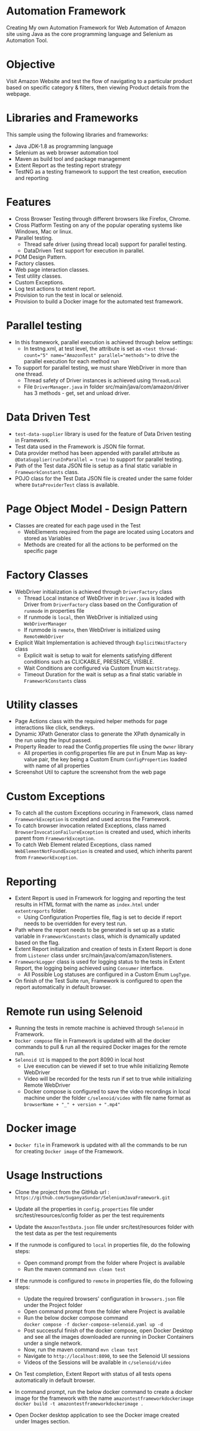 # Automation Framework
Creating My own Automation Framework for Web Automation of Amazon site using Java as the core programming language and Selenium as Automation Tool.

# Objective
Visit Amazon Website and test the flow of navigating to a particular product based on specific category & filters, then viewing Product details from the webpage.

# Libraries and Frameworks
This sample using the following libraries and frameworks:
- Java JDK-1.8 as programming language
- Selenium as web browser automation tool
- Maven as build tool and package management
- Extent Report as the testing report strategy
- TestNG as a testing framework to support the test creation, execution and reporting

# Features
- Cross Browser Testing through different browsers like Firefox, Chrome.
- Cross Platform Testing on any of the popular operating systems like Windows, Mac or linux.
- Parallel testing.
  - Thread safe driver (using thread local) support for parallel testing.
  - DataDriven Test support for execution in parallel.
- POM Design Pattern.
- Factory classes.
- Web page interaction classes.
- Test utility classes.
- Custom Exceptions.
- Log test actions to extent report.
- Provision to run the test in local or selenoid.
- Provision to build a Docker image for the automated test framework.

# Parallel testing
- In this framework, parallel execution is achieved through below settings:
  - In testng.xml, at test level, the attribute is set as `<test thread-count="5" name="AmazonTest" parallel="methods">` to drive the parallel execution for each method run
- To support for parallel testing, we must share WebDriver in more than one thread. 
  - Thread safety of Driver instances is achieved using `ThreadLocal`
  - File `DriverManager.java` in folder src/main/java/com/amazon/driver has 3 methods - get, set and unload driver.

# Data Driven Test
- `test-data-supplier` library is used for the feature of Data Driven testing in Framework.
- Test data used in the Framework is JSON file format.
- Data provider method has been appended with parallel attribute as `@DataSupplier(runInParallel = true)` to support for parallel testing.
- Path of the Test data JSON file is setup as a final static variable in `FrameworkConstants` class.
- POJO class for the Test Data JSON file is created under the same folder where `DataProviderTest` class is available.

# Page Object Model - Design Pattern
- Classes are created for each page used in the Test 
   - WebElements required from the page are located using Locators and stored as Variables
   - Methods are created for all the actions to be performed on the specific page

# Factory Classes
- WebDriver initialization is achieved through `DriverFactory` class
  - Thread Local instance of WebDriver in `Driver.java` is loaded with Driver from `DriverFactory` class based on the Configuration of `runmode` in properties file
   - If runmode is `local`, then WebDriver is initialized using `WebDriverManager` 
   - If runmode is `remote`, then WebDriver is initialized using `RemoteWebDriver` 
- Explicit Wait Implementation is achieved through `ExplicitWaitFactory` class
  - Explicit wait is setup to wait for elements satisfying different conditions such as CLICKABLE, PRESENCE, VISIBLE.
  - Wait Conditions are configured via Custom Enum `WaitStrategy`.
  - Timeout Duration for the wait is setup as a final static variable in `FrameworkConstants` class

# Utility classes
- Page Actions class with the required helper methods for page interactions like click, sendkeys.
- Dynamic XPath Generator class to generate the XPath dynamically in the run using the Input passed.
- Property Reader to read the Config.properties file using the `Owner` library
  - All properties in config.properties file are put in Enum Map as key-value pair, the key being a Custom Enum `ConfigProperties` loaded with name of all properties 
- Screenshot Util to capture the screenshot from the web page

# Custom Exceptions
- To catch all the custom Exceptions occuring in Framework, class named `FrameworkException` is created and used across the Framework.
- To catch browser invocation related Exceptions, class named `BrowserInvocationFailureException` is created and used, which inherits parent from `FrameworkException`.
- To catch Web Element related Exceptions, class named `WebElementNotFoundException` is created and used, which inherits parent from `FrameworkException`.

# Reporting
- Extent Report is used in Framework for logging and reporting the test results in HTML format with the name as `index.html` under `extentreports` folder.
  - Using Configuration Properties file, flag is set to decide if report needs to be overridden for every test run.
- Path where the report needs to be generated is set up as a static variable in `FrameworkConstants` class, which is dynamically updated based on the flag.
- Extent Report initialization and creation of tests in Extent Report is done from `Listener` class under src/main/java/com/amazon/listeners.
- `FrameworkLogger` class is used for logging status to the tests in Extent Report, the logging being achieved using `Consumer` interface.
  - All Possible Log statuses are configured in a Custom Enum `LogType`.
- On finish of the Test Suite run, Framework is configured to open the report automatically in default browser.

# Remote run using Selenoid
- Running the tests in remote machine is achieved through `Selenoid` in Framework.
- `Docker compose` file in Framework is updated with all the docker commands to pull & run all the required Docker images for the remote run.
- `Selenoid UI` is mapped to the port 8090 in local host
  - Live execution can be viewed if set to true while initializing Remote WebDriver
  - Video will be recorded for the tests run if set to true while initializing Remote WebDriver
  - Docker compose is configured to save the video recordings in local machine under the folder `c/selenoid/video` with file name format as `browserName + "_" + version + ".mp4"`

# Docker image
- `Docker file` in Framework is updated with all the commands to be run for creating `Docker image` of the Framework.

# Usage Instructions
- Clone the project from the GitHub url : `https://github.com/SuganyaSundar/SeleniumJavaFramework.git`
- Update all the properties in `config.properties` file under src/test/resources/config folder as per the test requirements

- Update the `AmazonTestData.json` file under src/test/resources folder with the test data as per the test requirements
- If the runmode is configured to `local` in properties file, do the following steps: 
  - Open command prompt from the folder where Project is available 
  - Run the maven command `mvn clean test`
- If the runmode is configured to `remote` in properties file, do the following steps:
  - Update the required browsers' configuration in `browsers.json` file under the Project folder
  - Open command prompt from the folder where Project is available
  - Run the below docker compose command  
        `docker compose -f docker-compose-selenoid.yaml up -d`
  - Post successful finish of the docker compose, open Docker Desktop and see all the images downloaded are running in Docker Containers under a single network. 
  - Now, run the maven command `mvn clean test`
  - Navigate to `http://localhost:8090`, to see the Selenoid UI sessions
  - Videos of the Sessions will be available in `c/selenoid/video`
- On Test completion, Extent Report with status of all tests opens automatically in default browser. 
- In command prompt, run the below docker command to create a docker image for the framework with the name `amazontestframeworkdockerimage`  
      `docker build -t amazontestframeworkdockerimage .`
- Open Docker desktop application to see the Docker image created under Images section.
